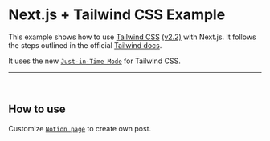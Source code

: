 # Next.js + Tailwind CSS Example

This example shows how to use [Tailwind CSS](https://tailwindcss.com/) [(v2.2)](https://blog.tailwindcss.com/tailwindcss-2-2) with Next.js. It follows the steps outlined in the official [Tailwind docs](https://tailwindcss.com/docs/guides/nextjs).

It uses the new [`Just-in-Time Mode`](https://tailwindcss.com/docs/just-in-time-mode) for Tailwind CSS.

<hr>
<br>

## How to use

Customize [`Notion page`](https://nextjs-blog.notion.site/c5016cb232e746368af74ed0bb2ebd5f?v=881273e1b8534774becdb88aebe1df14) to create own post.


